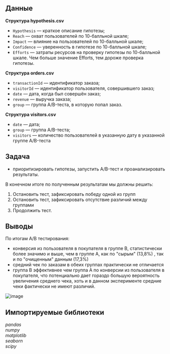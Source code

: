 ## Данные 

**Структура hypothesis.csv**

- `Hypothesis` — краткое описание гипотезы;
- `Reach` — охват пользователей по 10-балльной шкале;
- `Impact` — влияние на пользователей по 10-балльной шкале;
- `Confidence` — уверенность в гипотезе по 10-балльной шкале;
- `Efforts` — затраты ресурсов на проверку гипотезы по 10-балльной шкале. Чем больше значение Efforts, тем дороже проверка гипотезы.

**Структура orders.csv**

- `transactionId` — идентификатор заказа;
- `visitorId` — идентификатор пользователя, совершившего заказ;
- `date` — дата, когда был совершён заказ;
- `revenue` — выручка заказа;
- `group` — группа A/B-теста, в которую попал заказ.

**Структура visitors.csv**

- `date` — дата;
- `group` — группа A/B-теста;
- `visitors` — количество пользователей в указанную дату в указанной группе A/B-теста

## Задача

- приоритизировать гипотезы, запустить A/B-тест и проанализировать результаты.

В конечном итоге по полученным результатам мы должны решить:

1. Остановить тест, зафиксировать победу одной из групп
2. Остановить тест, зафиксировать отсутствие различий между группами
3. Продолжить тест.

## Выводы
По итогам А/В тестирования:
- конверсия из пользователя в покупателя в группе В, статистически более значимо и выше, чем в группе А, как по "сырым" (13,8%) , так и по "очищенным" данным (17,3%)
- средний чек по заказам в обеих группах практически не отличается
- группа В эффективнее чем группа А по конверсии из пользователя в покупателя, что потенциально дает гораздо большую вероятность увеличения среднего чека, хоть и в данном эксперименте средние чеки фактически не имеют различий.

![image](https://user-images.githubusercontent.com/110093043/215461230-3cfa441f-18db-4276-b160-cd33fd3f158c.png ) 

## Импортируемые библиотеки

*pandas*
<br>
*numpy*
<br>
*matplotlib*
<br>
*seaborn*
<br>
*scipy*
